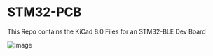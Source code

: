 # STM32-PCB
 This Repo contains the KiCad 8.0 Files for an STM32-BLE Dev Board

![image](https://github.com/user-attachments/assets/ef645ace-cd5d-41c3-af05-de8ca4abafbb)
